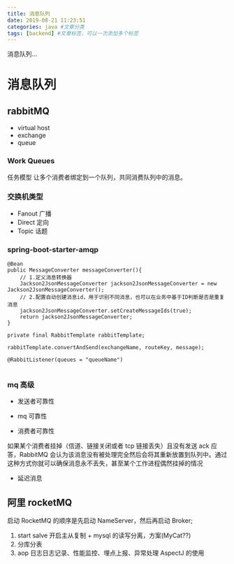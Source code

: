 ```yaml
---
title: 消息队列
date: 2019-08-21 11:23:51
categories: java #文章分类
tags: [backend] #文章标签，可以一次添加多个标签
---
```


消息队列...

<!-- more -->

# 消息队列

## rabbitMQ

- virtual host
- exchange
- queue

### Work Queues

任务模型 让多个消费者绑定到一个队列，共同消费队列中的消息。

### 交换机类型

- Fanout 广播
- Direct 定向
- Topic 话题

### spring-boot-starter-amqp

```
@Bean
public MessageConverter messageConverter(){
    // 1.定义消息转换器
    Jackson2JsonMessageConverter jackson2JsonMessageConverter = new Jackson2JsonMessageConverter();
    // 2.配置自动创建消息id，用于识别不同消息，也可以在业务中基于ID判断是否是重复消息
    jackson2JsonMessageConverter.setCreateMessageIds(true);
    return jackson2JsonMessageConverter;
}

private final RabbitTemplate rabbitTemplate;

rabbitTemplate.convertAndSend(exchangeName, routeKey, message);

@RabbitListener(queues = "queueName")


```

### mq 高级

- 发送者可靠性

- mq 可靠性

- 消费者可靠性

如果某个消费者挂掉（信道、链接关闭或者 tcp 链接丢失）且没有发送 ack 应答，RabbitMQ 会认为该消息没有被处理完全然后会将其重新放置到队列中。通过这种方式你就可以确保消息永不丢失，甚至某个工作进程偶然挂掉的情况

- 延迟消息

## 阿里 rocketMQ

启动 RocketMQ 的顺序是先启动 NameServer，然后再启动 Broker;

1.  start salve 开启主从复制 + mysql 的读写分离，方案(MyCat??)
2.  分库分表
3.  aop 日志日志记录、性能监控、埋点上报、异常处理 AspectJ 的使用
